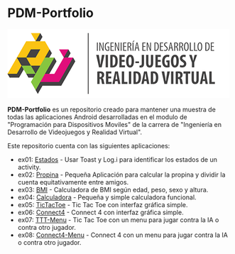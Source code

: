 # PDM-Portfolio

![logo](images/LOGO_IVJRV-Grey.png)

**PDM-Portfolio** es un repositorio creado para mantener una muestra de todas las aplicaciones Android desarrolladas en el modulo de "Programación para Dispositivos Moviles" de la carrera de "Ingeniería en Desarrollo de Videojuegos y Realidad Virtual".


Este repositorio cuenta con las siguientes aplicaciones:

* ex01: [Estados](ex01/README.md) - Usar Toast y Log.i para identificar los estados de un activity.
* ex02: [Propina](ex02/README.md) - Pequeña Aplicación para calcular la propina y dividir la cuenta equitativamente entre amigos.
* ex03: [BMI](ex03/README.md) - Calculadora de BMI según edad, peso, sexo y altura.
* ex04: [Calculadora](ex04/README.md) - Pequeña y simple calculadora funcional.
* ex05: [TicTacToe](ex05/README.md) - Tic Tac Toe con interfaz gráfica simple.
* ex06: [Connect4](ex06/README.md) - Connect 4 con interfaz gráfica simple.
* ex07: [TTT-Menu](ex07/README.md) - Tic Tac Toe con un menu para jugar contra la IA o contra otro jugador. 
* ex08: [Connect4-Menu](ex08/README.md) - Connect 4 con un menu para jugar contra la IA o contra otro jugador.